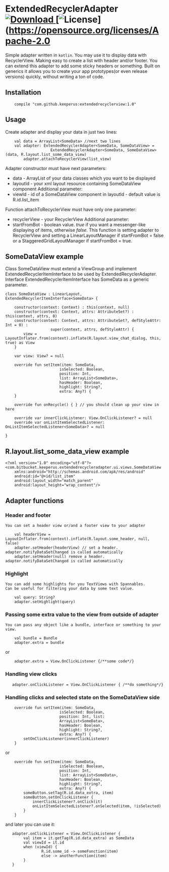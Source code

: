 # ExtendedRecyclerAdapter [ ![Download](https://api.bintray.com/packages/keeperus/maven/com.github.keeperus:extendedrecycleradapter/images/download.svg) ](https://bintray.com/keeperus/maven/com.github.keeperus:extendedrecycleradapter/_latestVersion) [![License](https://img.shields.io/badge/License-Apache%202.0-blue.svg)](https://opensource.org/licenses/Apache-2.0

Simple adapter written in `kotlin`. You may use it to display data with RecyclerView.
Making easy to create a list with header and/or footer.
You can extend this adapter to add some sticky headers or something.
Built on generics it allows you to create your app prototypes(or even release versions)
quickly, without writing a ton of code.

## Installation
```
    compile "com.github.keeperus:extendedrecyclerview:1.0"
```
## Usage

Create adapter and display your data in just two lines:
```
    val data = ArrayList<SomeData> //next two lines
    val adapter: ExtendedRecyclerAdapter<SomeData, SomeDataView> =
                    ExtendedRecyclerAdapter<SomeData, SomeDataView>(data, R.layout.list_some_data_view)
        adapter.attachToRecyclerView(list_view)
```
Adapter constructor must have next parameters:
 -  data - ArrayList of your data classes which you want to be displayed
 -  layoutId - your xml layout resource containing SomeDataView component
Additional parameter:
 -  viewId - id of a SomeDataView component in layoutId - default value is R.id.list_item

Function attachToRecyclerView must have only one parameter:
 -  recyclerView - your RecyclerView
Additional parameter:
 -  startFromBot - boolean value. *true* if you want a messenger-like displaying of items, otherwise *false*.
This function is setting adapter to RecyclerView and setting a LinearLayoutManager if startFromBot = false or
a StaggeredGridLayoutManager if startFromBot = true.

## SomeDataView example

Class SomeDataView must extend a ViewGroup and implement ExtendedRecyclerItemInterface to be used by ExtendedRecyclerAdapter.
Interface ExtendedRecyclerItemInterface has SomeData as a generic parameter.

```
class SomeDataView : LinearLayout, ExtendedRecyclerItemInterface<SomeData> {

    constructor(context: Context) : this(context, null)
    constructor(context: Context, attrs: AttributeSet?) : this(context, attrs, 0)
    constructor(context: Context, attrs: AttributeSet?, defStyleAttr: Int = 0) :
                    super(context, attrs, defStyleAttr) {
        view = LayoutInflater.from(context).inflate(R.layout.view_chat_dialog, this, true) as View
    }

    var view: View? = null

    override fun setItem(item: SomeData,
                        isSelected: Boolean,
                        position: Int,
                        list: ArrayList<SomeData>,
                        hasHeader: Boolean,
                        highlight: String?,
                        extra: Any?) {
    }

    override fun onRecycle() { } // you should clean up your view in here

    override var innerClickListener: View.OnClickListener? = null
    override var onListItemSelectedListener: OnListItemSelectedListener<SomeData>? = null

}
```

## R.layout.list_some_data_view example

```
<?xml version="1.0" encoding="utf-8"?>
<com.bitbucket.keeperus.extendedrecycleradapter.ui.views.SomeDataView
    xmlns:android="http://schemas.android.com/apk/res/android"
    android:id="@+id/list_item"
    android:layout_width="match_parent"
    android:layout_height="wrap_content"/>
```

## Adapter functions

### Header and footer

    You can set a header view or/and a footer view to your adapter

```
    val headerView = LayoutInflater.from(context).inflate(R.layout.some_header, null, false)
    adapter.setHeader(headerView) // set a header. adapter.notifyDataSetChanged is called automatically
    adapter.setHeader(null) remove a header. adapter.notifyDataSetChanged is called automatically
```

### Highlight
    You can add some highlights for you TextViews with Spannables.
    Can be useful for filtering your data by some text value.

```
    val query: String?
    adapter.setHighlight(query)
```

### Passing some extra value to the view from outside of adapter

    You can pass any object like a bundle, interface or something to your view.

```
    val bundle = Bundle
    adapter.extra = bundle
```
or
```
    adapter.extra = View.OnClickListener {/**some code*/}
```


### Handling view clicks

```
   adapter.onClickListener = View.OnClickListener { /**do something*/}
```

### Handling clicks and selected state on the SomeDataView side

```
    override fun setItem(item: SomeData,
                        isSelected: Boolean,
                        position: Int, list:
                        ArrayList<SomeData>,
                        hasHeader: Boolean,
                        highlight: String?,
                        extra: Any?) {
        setOnClickListener(innerClickListener)
    }
```

or

```
    override fun setItem(item: SomeData,
                        isSelected: Boolean,
                        position: Int,
                        list: ArrayList<SomeData>,
                        hasHeader: Boolean,
                        highlight: String?,
                        extra: Any?) {
        someButton.setTag(R.id.data_extra, item)
        someButton.setOnClickListener {
            innerClickListener?.onClick(it)
            onListItemSelectedListener?.onSelected(item, !isSelected)
        }
    }
```

and later you can use it:

```
   adapter.onClickListener = View.OnClickListener {
        val item = it.getTag(R.id.data_extra) as SomeData
        val viewId = it.id
        when (viewId) {
                R.id.some_id -> someFunction(item)
                else -> anotherFunction(item)
        }
   }
```
